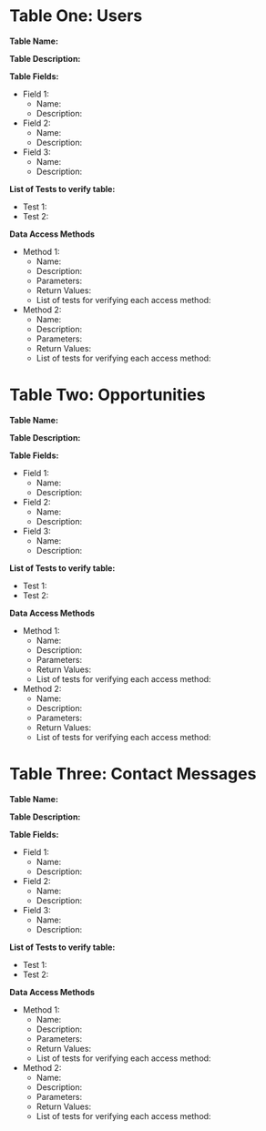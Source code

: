 <!-- Lists descriptions for tables and funcitons being created for the project -->

<!-- Add the following for each table -->
<!-- Table Name
Table Description
For Each field provide a name and short description
List of tests for each table -->

<!-- For each data access method (POST, PUT, GET, DELETE) required to get data to display provide the following -->
<!-- Name
Description
Parameters
Return Values
List of tests for verifying each access method -->

# Table One: Users
**Table Name:**

**Table Description:**

**Table Fields:**
- Field 1:
    - Name:
    - Description:
- Field 2:
    - Name:
    - Description:
- Field 3:
    - Name:
    - Description:

**List of Tests to verify table:**
- Test 1:
- Test 2:

**Data Access Methods**
- Method 1:
    - Name:
    - Description:
    - Parameters:
    - Return Values:
    - List of tests for verifying each access method:
- Method 2:
    - Name:
    - Description:
    - Parameters:
    - Return Values:
    - List of tests for verifying each access method:

# Table Two: Opportunities
**Table Name:**

**Table Description:**

**Table Fields:**
- Field 1:
    - Name:
    - Description:
- Field 2:
    - Name:
    - Description:
- Field 3:
    - Name:
    - Description:

**List of Tests to verify table:**
- Test 1:
- Test 2:

**Data Access Methods**
- Method 1:
    - Name:
    - Description:
    - Parameters:
    - Return Values:
    - List of tests for verifying each access method:
- Method 2:
    - Name:
    - Description:
    - Parameters:
    - Return Values:
    - List of tests for verifying each access method:

# Table Three: Contact Messages
**Table Name:**

**Table Description:**

**Table Fields:**
- Field 1:
    - Name:
    - Description:
- Field 2:
    - Name:
    - Description:
- Field 3:
    - Name:
    - Description:

**List of Tests to verify table:**
- Test 1:
- Test 2:

**Data Access Methods**
- Method 1:
    - Name:
    - Description:
    - Parameters:
    - Return Values:
    - List of tests for verifying each access method:
- Method 2:
    - Name:
    - Description:
    - Parameters:
    - Return Values:
    - List of tests for verifying each access method:
